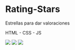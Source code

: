 # Rating-Stars

Estrellas para dar valoraciones

HTML - CSS - JS

<img src="https://i.imgur.com/Tue7TO5.png">
<img src="https://i.imgur.com/ZD7NmZS.png">
<img src="https://i.imgur.com/2Kj6ysE.png">
